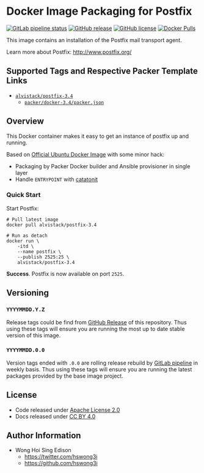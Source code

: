 # Docker Image Packaging for Postfix

[![GitLab pipeline status](https://img.shields.io/gitlab/pipeline/alvistack/docker-postfix/master)](https://gitlab.com/alvistack/docker-postfix/-/pipelines)
[![GitHub release](https://img.shields.io/github/release/alvistack/docker-postfix.svg)](https://github.com/alvistack/docker-postfix/releases)
[![GitHub license](https://img.shields.io/github/license/alvistack/docker-postfix.svg)](https://github.com/alvistack/docker-postfix/blob/master/LICENSE)
[![Docker Pulls](https://img.shields.io/docker/pulls/alvistack/postfix-3.4.svg)](https://hub.docker.com/r/alvistack/postfix-3.4)

This image contains an installation of the Postfix mail transport agent.

Learn more about Postfix: <http://www.postfix.org/>

## Supported Tags and Respective Packer Template Links

  - [`alvistack/postfix-3.4`](https://hub.docker.com/r/alvistack/postfix-3.4)
      - [`packer/docker-3.4/packer.json`](https://github.com/alvistack/docker-postfix/blob/master/packer/docker-3.4/packer.json)

## Overview

This Docker container makes it easy to get an instance of postfix up and running.

Based on [Official Ubuntu Docker Image](https://hub.docker.com/_/ubuntu/) with some minor hack:

  - Packaging by Packer Docker builder and Ansible provisioner in single layer
  - Handle `ENTRYPOINT` with [catatonit](https://github.com/openSUSE/catatonit)

### Quick Start

Start Postfix:

    # Pull latest image
    docker pull alvistack/postfix-3.4
    
    # Run as detach
    docker run \
        -itd \
        --name postfix \
        --publish 2525:25 \
        alvistack/postfix-3.4

**Success**. Postfix is now available on port `2525`.

## Versioning

### `YYYYMMDD.Y.Z`

Release tags could be find from [GitHub Release](https://github.com/alvistack/docker-postfix/releases) of this repository. Thus using these tags will ensure you are running the most up to date stable version of this image.

### `YYYYMMDD.0.0`

Version tags ended with `.0.0` are rolling release rebuild by [GitLab pipeline](https://gitlab.com/alvistack/docker-postfix/-/pipelines) in weekly basis. Thus using these tags will ensure you are running the latest packages provided by the base image project.

## License

  - Code released under [Apache License 2.0](LICENSE)
  - Docs released under [CC BY 4.0](http://creativecommons.org/licenses/by/4.0/)

## Author Information

  - Wong Hoi Sing Edison
      - <https://twitter.com/hswong3i>
      - <https://github.com/hswong3i>
